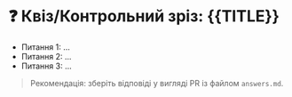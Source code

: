 # ❓ Квіз/Контрольний зріз: {{TITLE}}

- Питання 1: ...
- Питання 2: ...
- Питання 3: ...

> Рекомендація: зберіть відповіді у вигляді PR із файлом `answers.md`.
